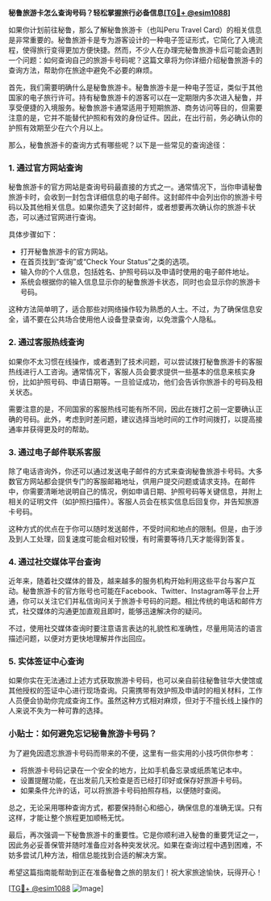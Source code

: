 **秘鲁旅游卡怎么查询号码？轻松掌握旅行必备信息[[TG💪+ @esim1088](https://t.me/s/esim1088)]**

如果你计划前往秘鲁，那么了解秘鲁旅游卡（也叫Peru Travel Card）的相关信息是非常重要的。秘鲁旅游卡是专为游客设计的一种电子签证形式，它简化了入境流程，使得旅行变得更加方便快捷。然而，不少人在办理完秘鲁旅游卡后可能会遇到一个问题：如何查询自己的旅游卡号码呢？这篇文章将为你详细介绍秘鲁旅游卡的查询方法，帮助你在旅途中避免不必要的麻烦。

首先，我们需要明确什么是秘鲁旅游卡。秘鲁旅游卡是一种电子签证，类似于其他国家的电子旅行许可。持有秘鲁旅游卡的游客可以在一定期限内多次进入秘鲁，并享受便捷的入境服务。秘鲁旅游卡通常适用于短期旅游、商务访问等目的，但需要注意的是，它并不能替代护照和有效的身份证件。因此，在出行前，务必确认你的护照有效期至少在六个月以上。

那么，秘鲁旅游卡的查询方式有哪些呢？以下是一些常见的查询途径：

### **1. 通过官方网站查询**
秘鲁旅游卡的官方网站是查询号码最直接的方式之一。通常情况下，当你申请秘鲁旅游卡时，会收到一封包含详细信息的电子邮件。这封邮件中会列出你的旅游卡号码以及其他相关信息。如果你遗失了这封邮件，或者想要再次确认你的旅游卡状态，可以通过官网进行查询。

具体步骤如下：
- 打开秘鲁旅游卡的官方网站。
- 在首页找到“查询”或“Check Your Status”之类的选项。
- 输入你的个人信息，包括姓名、护照号码以及申请时使用的电子邮件地址。
- 系统会根据你的输入信息显示你的秘鲁旅游卡状态，同时也会显示你的旅游卡号码。

这种方法简单明了，适合那些对网络操作较为熟悉的人士。不过，为了确保信息安全，请不要在公共场合使用他人设备登录查询，以免泄露个人隐私。

### **2. 通过客服热线查询**
如果你不太习惯在线操作，或者遇到了技术问题，可以尝试拨打秘鲁旅游卡的客服热线进行人工咨询。通常情况下，客服人员会要求提供一些基本的信息来核实身份，比如护照号码、申请日期等。一旦验证成功，他们会告诉你旅游卡的号码及相关状态。

需要注意的是，不同国家的客服热线可能有所不同，因此在拨打之前一定要确认正确的号码。此外，考虑到时差问题，建议选择当地时间的工作时间拨打，以提高接通率并获得更及时的帮助。

### **3. 通过电子邮件联系客服**
除了电话咨询外，你还可以通过发送电子邮件的方式来查询秘鲁旅游卡号码。大多数官方网站都会提供专门的客服邮箱地址，供用户提交问题或请求支持。在邮件中，你需要清晰地说明自己的情况，例如申请日期、护照号码等关键信息，并附上相关的证明文件（如护照扫描件）。客服人员会在核实信息后回复你，并告知旅游卡号码。

这种方式的优点在于你可以随时发送邮件，不受时间和地点的限制。但是，由于涉及到人工处理，回复速度可能会相对较慢，有时需要等待几天才能得到答复。

### **4. 通过社交媒体平台查询**
近年来，随着社交媒体的普及，越来越多的服务机构开始利用这些平台与客户互动。秘鲁旅游卡的官方账号也可能在Facebook、Twitter、Instagram等平台上开通，你可以关注它们并私信询问关于旅游卡号码的问题。相比传统的电话和邮件方式，社交媒体的沟通更加直观且即时，能够迅速解决你的疑问。

不过，使用社交媒体查询时要注意语言表达的礼貌性和准确性，尽量用简洁的语言描述问题，以便对方更快地理解并作出回应。

### **5. 实体签证中心查询**
如果你实在无法通过上述方式获取旅游卡号码，也可以亲自前往秘鲁驻华大使馆或其他授权的签证中心进行现场查询。只需携带有效护照及申请时的相关材料，工作人员便会协助你完成查询工作。虽然这种方式相对麻烦，但对于不擅长线上操作的人来说不失为一种可靠的选择。

### **小贴士：如何避免忘记秘鲁旅游卡号码？**
为了避免因遗忘旅游卡号码而带来的不便，这里有一些实用的小技巧供你参考：
- 将旅游卡号码记录在一个安全的地方，比如手机备忘录或纸质笔记本中。
- 设置提醒功能，在出发前几天检查是否已经打印好或保存好旅游卡号码。
- 如果条件允许的话，可以将旅游卡号码拍照存档，以便随时查阅。

总之，无论采用哪种查询方式，都要保持耐心和细心，确保信息的准确无误。只有这样，才能让整个旅程更加顺畅无忧。

最后，再次强调一下秘鲁旅游卡的重要性。它是你顺利进入秘鲁的重要凭证之一，因此务必妥善保管并随时准备应对各种突发状况。如果在查询过程中遇到困难，不妨多尝试几种方法，相信总能找到合适的解决方案。

希望这篇指南能帮助到正在准备秘鲁之旅的朋友们！祝大家旅途愉快，玩得开心！

[[TG💪+ @esim1088](https://t.me/s/esim1088) ![Image](https://i.postimg.cc/4NQfJmqS/Snipaste-2025-05-13-00-14-12.png)]